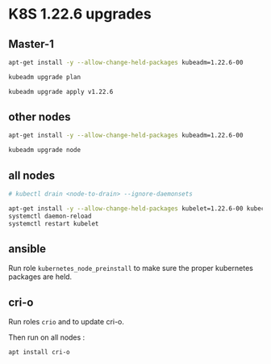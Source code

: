 # K8S 1.22.6 upgrades

## Master-1

```bash
apt-get install -y --allow-change-held-packages kubeadm=1.22.6-00

kubeadm upgrade plan

kubeadm upgrade apply v1.22.6
```

## other nodes

```bash
apt-get install -y --allow-change-held-packages kubeadm=1.22.6-00

kubeadm upgrade node
```

## all nodes

```bash
# kubectl drain <node-to-drain> --ignore-daemonsets

apt-get install -y --allow-change-held-packages kubelet=1.22.6-00 kubectl=1.22.6-00
systemctl daemon-reload
systemctl restart kubelet
```

## ansible

Run role `kubernetes_node_preinstall` to make sure the proper kubernetes packages are held.

## cri-o

Run roles `crio` and to update cri-o.

Then run on all nodes :

```bash
apt install cri-o
```
